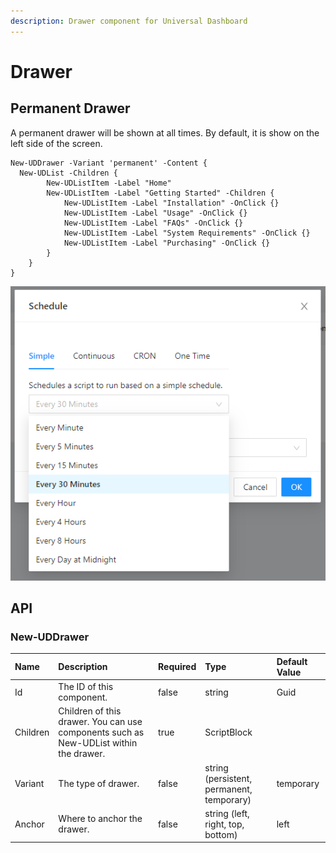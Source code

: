 ```yaml
---
description: Drawer component for Universal Dashboard
---
```


# Drawer

## Permanent Drawer

A permanent drawer will be shown at all times. By default, it is show on the left side of the screen.

```text
New-UDDrawer -Variant 'permanent' -Content {
  New-UDList -Children {
        New-UDListItem -Label "Home"
        New-UDListItem -Label "Getting Started" -Children {
            New-UDListItem -Label "Installation" -OnClick {}
            New-UDListItem -Label "Usage" -OnClick {}
            New-UDListItem -Label "FAQs" -OnClick {}
            New-UDListItem -Label "System Requirements" -OnClick {}
            New-UDListItem -Label "Purchasing" -OnClick {}
        }
    }
}
```

![Permanent Drawer](../../../.gitbook/assets/image%20%28137%29.png)

## API 

### New-UDDrawer

| Name | Description | Required | Type | Default Value |
| :--- | :--- | :--- | :--- | :--- |
| Id | The ID of this component. | false | string | Guid |
| Children | Children of this drawer. You can use components such as New-UDList within the drawer. | true | ScriptBlock |  |
| Variant | The type of drawer. | false | string \(persistent, permanent, temporary\) | temporary |
| Anchor | Where to anchor the drawer. | false | string \(left, right, top, bottom\) | left |

